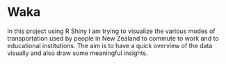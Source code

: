 # Waka
In this project using R Shiny I am trying to visualize the various modes of transportation used by people in New Zealand to commute to work and to educational institutions. The aim is to have a quick overview of the data visually and also draw some meaningful insights.
